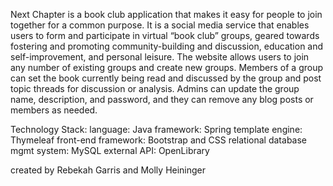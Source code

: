 Next Chapter is a book club application that makes it easy for people to join together for a common purpose. It is a social media service that enables users to form and participate in virtual “book club” groups, geared towards fostering and promoting community-building and discussion, education and self-improvement, and personal leisure. The website allows users to join any number of existing groups and create new groups. Members of a group can set the book currently being read and discussed by the group and post topic threads for discussion or analysis. Admins can update the group name, description, and password, and they can remove any blog posts or members as needed.

Technology Stack:
language: Java
framework: Spring
template engine: Thymeleaf
front-end framework: Bootstrap and CSS
relational database mgmt system: MySQL
external API: OpenLibrary

created by Rebekah Garris and Molly Heininger
